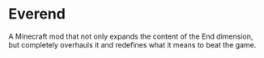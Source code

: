 # Everend
A Minecraft mod that not only expands the content of the End dimension, but completely overhauls it and redefines what it means to beat the game.
